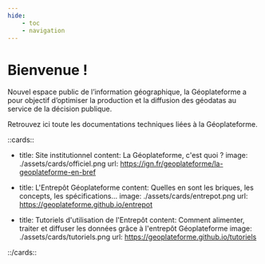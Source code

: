 ```yaml
---
hide:
    - toc
    - navigation
---
```


# Bienvenue !

Nouvel espace public de l’information géographique, la Géoplateforme a pour objectif d’optimiser la production et la diffusion des géodatas au service de la décision publique.

Retrouvez ici toute les documentations techniques liées à la Géoplateforme.

::cards::

- title: Site institutionnel
  content: La Géoplateforme, c'est quoi ?
  image: ./assets/cards/officiel.png
  url: https://ign.fr/geoplateforme/la-geoplateforme-en-bref

- title: L'Entrepôt Géoplateforme
  content: Quelles en sont les briques, les concepts, les spécifications...
  image: ./assets/cards/entrepot.png
  url: https://geoplateforme.github.io/entrepot

- title: Tutoriels d'utilisation de l'Entrepôt
  content: Comment alimenter, traiter et diffuser les données grâce à l'entrepôt Géoplateforme
  image: ./assets/cards/tutoriels.png
  url: https://geoplateforme.github.io/tutoriels

::/cards::
